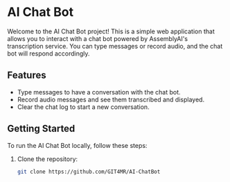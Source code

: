 # AI Chat Bot

Welcome to the AI Chat Bot project! This is a simple web application that allows you to interact with a chat bot powered by AssemblyAI's transcription service. You can type messages or record audio, and the chat bot will respond accordingly.

## Features

- Type messages to have a conversation with the chat bot.
- Record audio messages and see them transcribed and displayed.
- Clear the chat log to start a new conversation.


## Getting Started

To run the AI Chat Bot locally, follow these steps:

1. Clone the repository:

   ```bash
   git clone https://github.com/GIT4MR/AI-ChatBot
